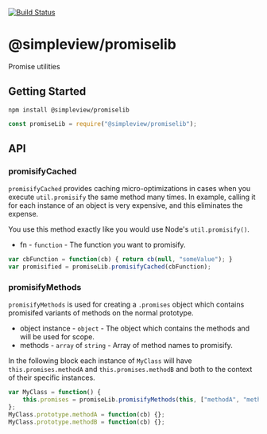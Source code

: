 [![Build Status](https://travis-ci.org/simpleviewinc/sv-npm-promiselib.svg?branch=master)](https://travis-ci.org/simpleviewinc/sv-npm-promiselib)

# @simpleview/promiselib
Promise utilities

## Getting Started

```
npm install @simpleview/promiselib
```

```js
const promiseLib = require("@simpleview/promiselib");
```

## API

### promisifyCached

`promisifyCached` provides caching micro-optimizations in cases when you execute `util.promisify` the same method many times. In example, calling it for each instance of an object is very expensive, and this eliminates the expense.

You use this method exactly like you would use Node's `util.promisify()`.

* fn - `function` - The function you want to promisify.

```js
var cbFunction = function(cb) { return cb(null, "someValue"); }
var promisified = promiseLib.promisifyCached(cbFunction);
```

### promisifyMethods

`promisifyMethods` is used for creating a `.promises` object which contains promisifed variants of methods on the normal prototype.

* object instance - `object` - The object which contains the methods and will be used for scope.
* methods - `array` of `string` - Array of method names to promisify.

In the following block each instance of `MyClass` will have `this.promises.methodA` and `this.promises.methodB` and both to the context of their specific instances.

```js
var MyClass = function() {
	this.promises = promiseLib.promisifyMethods(this, ["methodA", "methodB"]);
};
MyClass.prototype.methodA = function(cb) {};
MyClass.prototype.methodB = function(cb) {};
```